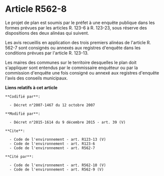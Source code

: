 # Article R562-8

Le projet de plan est soumis par le préfet à une enquête publique dans les formes prévues par les articles R. 123-6 à R.
123-23, sous réserve des dispositions des deux alinéas qui suivent. 

Les avis recueillis en application des trois premiers alinéas de l'article R. 562-7 sont consignés ou annexés aux registres
d'enquête dans les conditions prévues par l'article R. 123-13. 

Les maires des communes sur le territoire desquelles le plan doit s'appliquer sont entendus par le commissaire enquêteur ou
par la commission d'enquête une fois consigné ou annexé aux registres d'enquête l'avis des conseils municipaux.

**Liens relatifs à cet article**

	**Codifié par**:

	  - Décret n°2007-1467 du 12 octobre 2007

	**Modifié par**:

	  - Décret n°2015-1614 du 9 décembre 2015 - art. 39 (V)

	**Cite**:

	  - Code de l'environnement - art. R123-13 (V)
	  - Code de l'environnement - art. R123-6
	  - Code de l'environnement - art. R562-7

	**Cité par**:

	  - Code de l'environnement - art. R562-10 (V)
	  - Code de l'environnement - art. R562-9 (V)

